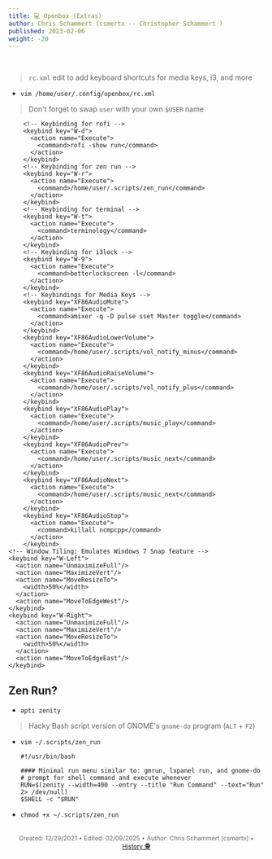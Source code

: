 ```yaml
---
title: 💻 Openbox (Extras)
author: Chris Schammert (csmertx -- Christopher Schammert )
published: 2023-02-06
weight: -20
---
```


<!-- The content of this website was written by Christopher Schammert aka Chris Schammert -->

<br />

> ```rc.xml``` edit to add keyboard shortcuts for media keys, i3, and more

- ```vim /home/user/.config/openbox/rc.xml```

> Don't forget to swap ```user``` with your own ```$USER``` name

```
    <!-- Keybinding for rofi -->
    <keybind key="W-d">
      <action name="Execute">
        <command>rofi -show run</command>
      </action>
    </keybind>
    <!-- Keybinding for zen run -->
    <keybind key="W-r">
      <action name="Execute">
        <command>/home/user/.scripts/zen_run</command>
      </action>
    </keybind>
    <!-- Keybinding for terminal -->
    <keybind key="W-t">
      <action name="Execute">
        <command>terminology</command>
      </action>
    </keybind>
    <!-- Keybinding for i3lock -->
    <keybind key="W-9">
      <action name="Execute">
        <command>betterlockscreen -l</command>
      </action>
    </keybind>
    <!-- Keybindings for Media Keys -->
    <keybind key="XF86AudioMute">
      <action name="Execute">
        <command>amixer -q -D pulse sset Master toggle</command>
      </action>
    </keybind>
    <keybind key="XF86AudioLowerVolume">
      <action name="Execute">
        <command>/home/user/.scripts/vol_notify_minus</command>
      </action>
    </keybind>
    <keybind key="XF86AudioRaiseVolume">
      <action name="Execute">
        <command>/home/user/.scripts/vol_notify_plus</command>
      </action>
    </keybind>
    <keybind key="XF86AudioPlay">
      <action name="Execute">
        <command>/home/user/.scripts/music_play</command>
      </action>
    </keybind>
    <keybind key="XF86AudioPrev">
      <action name="Execute">
        <command>/home/user/.scripts/music_next</command>
      </action>
    </keybind>
    <keybind key="XF86AudioNext">
      <action name="Execute">
        <command>/home/user/.scripts/music_next</command>
      </action>
    </keybind>
    <keybind key="XF86AudioStop">
      <action name="Execute">
        <command>killall ncmpcpp</command>
      </action>
    </keybind>
<!-- Window Tiling: Emulates Windows 7 Snap feature -->
<keybind key="W-Left">
  <action name="UnmaximizeFull"/>
  <action name="MaximizeVert"/>
  <action name="MoveResizeTo">
    <width>50%</width>
  </action>
  <action name="MoveToEdgeWest"/>
</keybind>
<keybind key="W-Right">
  <action name="UnmaximizeFull"/>
  <action name="MaximizeVert"/>
  <action name="MoveResizeTo">
    <width>50%</width>
  </action>
  <action name="MoveToEdgeEast"/>
</keybind> 
```

## Zen Run?

- ```apti zenity```

> Hacky Bash script version of GNOME's ```gnome-do``` program (```ALT``` + ```F2```)

- ```vim ~/.scripts/zen_run```

  ```
  #!/usr/bin/bash

  #### Minimal run menu similar to: gmrun, lxpanel run, and gnome-do
  # prompt for shell command and execute whenever
  RUN=$(zenity --width=400 --entry --title "Run Command" --text="Run" 2> /dev/null)
  $SHELL -c "$RUN"
  ```

- ```chmod +x ~/.scripts/zen_run```

<br />

<div style="text-align: center; font-size:12px; color:dimgray">
    Created: 12/29/2021 • Edited: 02/09/2025 • Author: Chris Schammert (csmertx) • 
    <a href="https://github.com/csmertx/csmertx.github.io/commits/main/content/Linux/WM/openbox_extras.md" 
       title="Github.com | csmertx \ csmertx.github.io \ commits \ main \ content \ Linux \ WM \ Openbox (Extras)">
       History 🕵️
    </a>
</div>